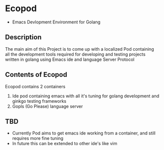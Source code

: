 # Ecopod
* Emacs Devlopment Environment for Golang 


## Description
The main aim of this Project is to come up with a localized  Pod containing 
all the development tools required for developing and testing projects written in golang using
Emacs ide and language Server Protocol 

## Contents of Ecopod
Ecopod contains 2 containers 
1. Ide pod containing emacs with all it's tuning for golang development and ginkgo testing frameworks
2. Gopls (Go Please) language server 


## TBD
* Currently Pod aims to get emacs ide working from a container, and still requires more fine tuning
* In future this can be extended to other ide's like vim

